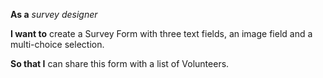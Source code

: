 **As a** _survey designer_


**I want to** create a Survey Form with three text fields, an image field and a multi-choice selection. 


**So that I** can share this form with a list of Volunteers.
